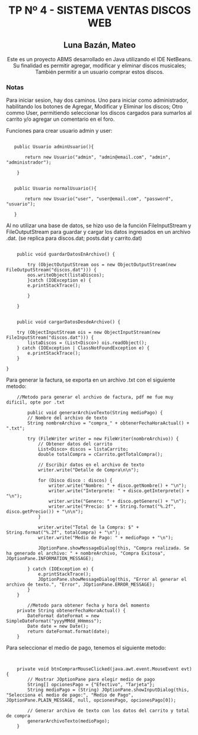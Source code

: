 <h1 align="center">TP Nº 4 - SISTEMA VENTAS DISCOS WEB</h1>

<h2 align="center">Luna Bazán, Mateo</h2>

<p align="center"> Este es un proyecto ABMS desarrollado en Java utilizando el IDE NetBeans. Su finalidad es permitir agregar, modificar y eliminar discos musicales; También permitir a un usuario comprar estos discos.</p>

<h3> Notas </h3>

Para iniciar sesion, hay dos caminos. Uno para iniciar como administrador, habilitando los botones de Agregar, Modificar y Eliminar los discos; Otro commo User, permitiendo seleccionar los discos cargados para sumarlos al carrito y/o agregar un comentario en el foro.

Funciones para crear usuario admin y user:

```shell

   public Usuario adminUsuario(){
            
       return new Usuario("admin", "admin@email.com", "admin", "administrador");

    }

```
```shell

   public Usuario normalUsuario(){
       
       return new Usuario("user", "user@email.com", "password", "usuario");
       
   }

```
Al no utilizar una base de datos, se hizo uso de la función FileInputStream y FileOutputStream para guardar y cargar los datos ingresados en un archivo .dat. (se replica para discos.dat; posts.dat y carrito.dat)

```shell

    public void guardarDatosEnArchivo() {
    
        try (ObjectOutputStream oos = new ObjectOutputStream(new FileOutputStream("discos.dat"))) {
        oos.writeObject(listaDiscos);
        }catch (IOException e) {
        e.printStackTrace();
    
        }
    
    }

```

```shell

    public void cargarDatosDesdeArchivo() {

    try (ObjectInputStream ois = new ObjectInputStream(new FileInputStream("discos.dat"))) {
        listaDiscos = (List<Disco>) ois.readObject();
    } catch (IOException | ClassNotFoundException e) {
        e.printStackTrace();
    }

}

```

Para generar la factura, se exporta en un archivo .txt con el siguiente metodo:

```shell
    //Metodo para generar el archivo de factura, pdf me fue muy dificil, opte por .txt
    
        public void generarArchivoTexto(String medioPago) {
        // Nombre del archivo de texto
        String nombreArchivo = "compra_" + obtenerFechaHoraActual() + ".txt";

        try (FileWriter writer = new FileWriter(nombreArchivo)) {
            // Obtener datos del carrito
            List<Disco> discos = listaCarrito;
            double totalCompra = cCarrito.getTotalCompra();

            // Escribir datos en el archivo de texto
            writer.write("Detalle de Compra\n\n");

            for (Disco disco : discos) {
                writer.write("Nombre: " + disco.getNombre() + "\n");
                writer.write("Interprete: " + disco.getInterprete() + "\n");
                writer.write("Genero: " + disco.getGenero() + "\n");
                writer.write("Precio: $" + String.format("%.2f", disco.getPrecio()) + "\n\n");
            }

            writer.write("Total de la Compra: $" + String.format("%.2f", totalCompra) + "\n");
            writer.write("Medio de Pago: " + medioPago + "\n");

            JOptionPane.showMessageDialog(this, "Compra realizada. Se ha generado el archivo: " + nombreArchivo, "Compra Exitosa", JOptionPane.INFORMATION_MESSAGE);

        } catch (IOException e) {
            e.printStackTrace();
            JOptionPane.showMessageDialog(this, "Error al generar el archivo de texto.", "Error", JOptionPane.ERROR_MESSAGE);
        }
    }

        //Metodo para obtener fecha y hora del momento
    private String obtenerFechaHoraActual() {
        DateFormat dateFormat = new SimpleDateFormat("yyyyMMdd_HHmmss");
        Date date = new Date();
        return dateFormat.format(date);
    }
```
Para seleccionar el medio de pago, tenemos el siguiente metodo:

```shell


    private void btnComprarMouseClicked(java.awt.event.MouseEvent evt) {                                        
        // Mostrar JOptionPane para elegir medio de pago
        String[] opcionesPago = {"Efectivo", "Tarjeta"};
        String medioPago = (String) JOptionPane.showInputDialog(this, "Selecciona el medio de pago:", "Medio de Pago", JOptionPane.PLAIN_MESSAGE, null, opcionesPago, opcionesPago[0]);

        // Generar archivo de texto con los datos del carrito y total de compra
        generarArchivoTexto(medioPago);
    }   
```
